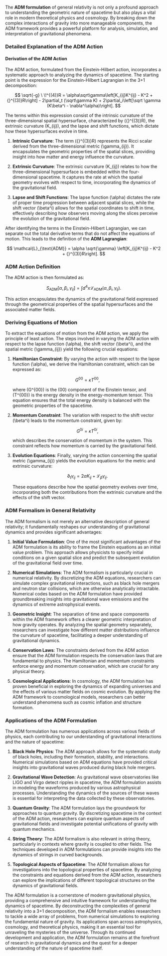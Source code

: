 The **ADM formulation** of general relativity is not only a profound approach to understanding the geometric nature of spacetime but also plays a vital role in modern theoretical physics and cosmology. By breaking down the complex interactions of gravity into more manageable components, the ADM framework provides a powerful platform for analysis, simulation, and interpretation of gravitational phenomena.

### Detailed Explanation of the ADM Action

#### Derivation of the ADM Action

The ADM action, formulated from the Einstein-Hilbert action, incorporates a systematic approach to analyzing the dynamics of spacetime. The starting point is the expression for the Einstein-Hilbert Lagrangian in the 3+1 decomposition:

$$
\sqrt{-g} \ \!^{(4)}R = \alpha\sqrt\gamma\left[K_{ij}K^{ij} - K^2 + {}^{(3)}R\right] - 2\partial_t (\sqrt\gamma K) + 2\partial_i\left[\sqrt \gamma (K\beta^i - \nabla^i\alpha)\right].
$$

The terms within this expression consist of the intrinsic curvature of the three-dimensional spatial hypersurface, characterized by \({}^{(3)}R\), the extrinsic curvature \(K_{ij}\), and the lapse and shift functions, which dictate how these hypersurfaces evolve in time. 

1. **Intrinsic Curvature**: The term \({}^{(3)}R\) represents the Ricci scalar derived from the three-dimensional metric \(\gamma_{ij}\). It encapsulates the geometric properties of the spatial slices, providing insight into how matter and energy influence the curvature.

2. **Extrinsic Curvature**: The extrinsic curvature \(K_{ij}\) relates to how the three-dimensional hypersurface is embedded within the four-dimensional spacetime. It captures the rate at which the spatial geometry evolves with respect to time, incorporating the dynamics of the gravitational field.

3. **Lapse and Shift Functions**: The lapse function \(\alpha\) dictates the rate of proper time progression between adjacent spatial slices, while the shift vector \(\beta^i\) allows for the spatial coordinates to shift in time, effectively describing how observers moving along the slices perceive the evolution of the gravitational field.

After identifying the terms in the Einstein-Hilbert Lagrangian, we can separate out the total derivative terms that do not affect the equations of motion. This leads to the definition of the **ADM Lagrangian**:

$$
\mathcal{L}_{\text{ADM}} = \alpha \sqrt{\gamma} \left[K_{ij}K^{ij} - K^2 + {}^{(3)}R\right].
$$

### ADM Action Definition

The ADM action is then formulated as:

$$
S_{\text{ADM}}[\alpha, \beta_i, \gamma_{ij}] = \int d^4 x \mathcal{L}_{\text{ADM}}(\alpha, \beta_i, \gamma_{ij}).
$$

This action encapsulates the dynamics of the gravitational field expressed through the geometrical properties of the spatial hypersurfaces and the associated matter fields.

### Deriving Equations of Motion

To extract the equations of motion from the ADM action, we apply the principle of least action. The steps involved in varying the ADM action with respect to the lapse function \(\alpha\), the shift vector \(\beta^i\), and the spatial metric \(\gamma_{ij}\) yield the following crucial equations:

1. **Hamiltonian Constraint**: By varying the action with respect to the lapse function \(\alpha\), we derive the Hamiltonian constraint, which can be expressed as:

   $$
   G^{00} = \kappa T^{00},
   $$

   where \(G^{00}\) is the \(00\) component of the Einstein tensor, and \(T^{00}\) is the energy density in the energy-momentum tensor. This equation ensures that the total energy density is balanced with the geometric properties of the spacetime.

2. **Momentum Constraint**: The variation with respect to the shift vector \(\beta^i\) leads to the momentum constraint, given by:

   $$
   G^{0i} = \kappa T^{0i},
   $$

   which describes the conservation of momentum in the system. This constraint reflects how momentum is carried by the gravitational field.

3. **Evolution Equations**: Finally, varying the action concerning the spatial metric \(\gamma_{ij}\) yields the evolution equations for the metric and extrinsic curvature:

   $$
   \partial_t \gamma_{ij} = 2 \alpha K_{ij} + \mathcal{L}_{\beta} \gamma_{ij}.
   $$

   These equations describe how the spatial geometry evolves over time, incorporating both the contributions from the extrinsic curvature and the effects of the shift vector.

### ADM Formalism in General Relativity

The ADM formalism is not merely an alternative description of general relativity; it fundamentally reshapes our understanding of gravitational dynamics and provides significant advantages:

1. **Initial Value Formulation**: One of the most significant advantages of the ADM formulation is its ability to frame the Einstein equations as an initial value problem. This approach allows physicists to specify initial conditions on a given spatial slice and predict the subsequent evolution of the gravitational field over time.

2. **Numerical Simulations**: The ADM formalism is particularly crucial in numerical relativity. By discretizing the ADM equations, researchers can simulate complex gravitational interactions, such as black hole mergers and neutron star collisions, which are otherwise analytically intractable. Numerical codes based on the ADM formulation have provided groundbreaking insights into gravitational wave emissions and the dynamics of extreme astrophysical events.

3. **Geometric Insight**: The separation of time and space components within the ADM framework offers a clearer geometric interpretation of how gravity operates. By analyzing the spatial geometry separately, researchers can investigate how different matter distributions influence the curvature of spacetime, facilitating a deeper understanding of gravitational dynamics.

4. **Conservation Laws**: The constraints derived from the ADM action ensure that the ADM formulation respects the conservation laws that are fundamental to physics. The Hamiltonian and momentum constraints enforce energy and momentum conservation, which are crucial for any physical theory.

5. **Cosmological Applications**: In cosmology, the ADM formulation has proven beneficial in exploring the dynamics of expanding universes and the effects of various matter fields on cosmic evolution. By applying the ADM framework to cosmological models, researchers can better understand phenomena such as cosmic inflation and structure formation.

### Applications of the ADM Formulation

The ADM formulation has numerous applications across various fields of physics, each contributing to our understanding of gravitational interactions and the nature of spacetime:

1. **Black Hole Physics**: The ADM approach allows for the systematic study of black holes, including their formation, stability, and interactions. Numerical simulations based on ADM equations have provided critical insights into gravitational waves produced during black hole mergers.

2. **Gravitational Wave Detection**: As gravitational wave observatories like LIGO and Virgo detect ripples in spacetime, the ADM formulation assists in modeling the waveforms produced by various astrophysical processes. Understanding the dynamics of the sources of these waves is essential for interpreting the data collected by these observatories.

3. **Quantum Gravity**: The ADM formulation lays the groundwork for approaches to quantum gravity. By discretizing spacetime in the context of the ADM action, researchers can explore quantum aspects of gravitational fields and investigate potential unifications of gravity with quantum mechanics.

4. **String Theory**: The ADM formalism is also relevant in string theory, particularly in contexts where gravity is coupled to other fields. The techniques developed in ADM formulations can provide insights into the dynamics of strings in curved backgrounds.

5. **Topological Aspects of Spacetime**: The ADM formalism allows for investigations into the topological properties of spacetime. By analyzing the constraints and equations derived from the ADM action, researchers can explore the implications of different topological structures on the dynamics of gravitational fields.

The ADM formulation is a cornerstone of modern gravitational physics, providing a comprehensive and intuitive framework for understanding the dynamics of spacetime. By deconstructing the complexities of general relativity into a 3+1 decomposition, the ADM formalism enables researchers to tackle a wide array of problems, from numerical simulations to exploring the fundamental nature of gravity. Its applications span across astrophysics, cosmology, and theoretical physics, making it an essential tool for unraveling the mysteries of the universe. Through its continued development and application, the ADM formulation remains at the forefront of research in gravitational dynamics and the quest for a deeper understanding of the nature of spacetime itself.